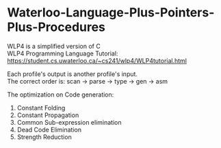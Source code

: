 # Waterloo-Language-Plus-Pointers-Plus-Procedures
WLP4 is a simplified version of C   
WLP4 Programming Language Tutorial: https://student.cs.uwaterloo.ca/~cs241/wlp4/WLP4tutorial.html  
  
Each profile's output is another profile's input.  
The correct order is: scan -> parse -> type -> gen -> asm  

The optimization on Code generation:  
1. Constant Folding  
2. Constant Propagation  
3. Common Sub-expression elimination  
4. Dead Code Elimination  
5. Strength Reduction
